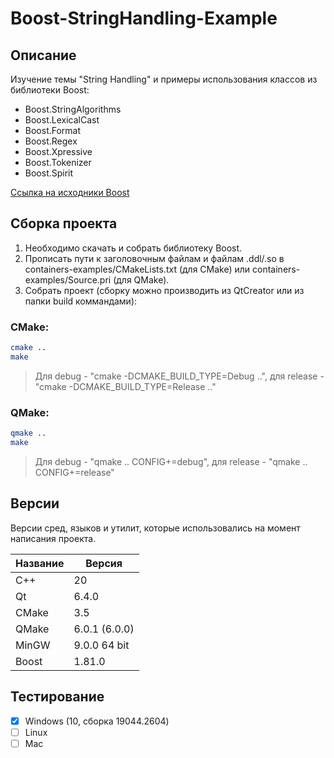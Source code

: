 # Boost-StringHandling-Example

## Описание

Изучение темы "String Handling" и примеры использования классов из библиотеки Boost:
- Boost.StringAlgorithms
- Boost.LexicalCast
- Boost.Format
- Boost.Regex
- Boost.Xpressive
- Boost.Tokenizer
- Boost.Spirit

[Ссылка на исходники Boost](https://github.com/boostorg/boost "Boost")

## Сборка проекта

1. Необходимо cкачать и собрать библиотеку Boost.
2. Прописать пути к заголовочным файлам и файлам .ddl/.so в containers-examples/СMakeLists.txt (для CMake) или containers-examples/Source.pri (для QMake).
3. Собрать проект (cборку можно производить из QtCreator или из папки build коммандами):

### CMake:

```bash
cmake ..
make
```
> Для debug - "cmake -DCMAKE_BUILD_TYPE=Debug ..", для release - "cmake -DCMAKE_BUILD_TYPE=Release .."

### QMake:

```bash
qmake ..
make
```
> Для debug - "qmake .. CONFIG+=debug", для release - "qmake .. CONFIG+=release"

## Версии

Версии сред, языков и утилит, которые использовались на момент написания проекта.

| Название   | Версия        |
| -----------|---------------|
| C++        | 20            |
| Qt         | 6.4.0         |
| CMake      | 3.5           |
| QMake      | 6.0.1 (6.0.0) |
| MinGW      | 9.0.0 64 bit  |
| Boost      | 1.81.0        |

## Тестирование

- [x] Windows (10, сборка 19044.2604)
- [ ] Linux
- [ ] Mac
